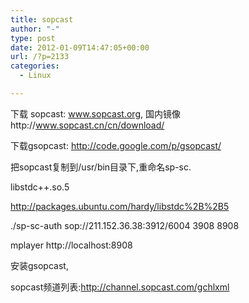 ```yaml
---
title: sopcast
author: "-"
type: post
date: 2012-01-09T14:47:05+00:00
url: /?p=2133
categories:
  - Linux

---
```

下载 sopcast: www.sopcast.org, 国内镜像http://www.sopcast.cn/cn/download/
  
下载gsopcast: http://code.google.com/p/gsopcast/
  
把sopcast复制到/usr/bin目录下,重命名sp-sc.

libstdc++.so.5

<http://packages.ubuntu.com/hardy/libstdc%2B%2B5>

./sp-sc-auth sop://211.152.36.38:3912/6004 3908 8908

mplayer http://localhost:8908

安装gsopcast,

sopcast频道列表:http://channel.sopcast.com/gchlxml